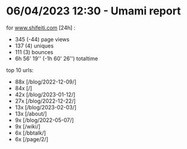 # 06/04/2023 12:30 - Umami report
for www.shifeiti.com [24h] :

 - 345 (-44) page views
 - 137 (4) uniques
 - 111 (3) bounces
 - 6h 56' 19'' (-1h 60' 26'') totaltime


top 10 urls:
 - 88x [/blog/2022-12-09/]
 - 84x [/]
 - 42x [/blog/2023-01-12/]
 - 27x [/blog/2022-12-22/]
 - 13x [/blog/2023-02-03/]
 - 13x [/about/]
 - 9x [/blog/2022-05-07/]
 - 9x [/wiki/]
 - 6x [/bbtalk/]
 - 6x [/page/2/]



